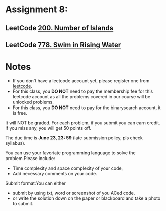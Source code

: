 # Assignment 8:
## LeetCode [200. Number of Islands](https://leetcode.com/problems/number-of-islands/)
## LeetCode [778. Swim in Rising Water](https://leetcode.com/problems/swim-in-rising-water/)

# Notes
- If you don't have a leetcode account yet, please register one from [leetcode](leetcode.com).
- For this class, you **DO NOT** need to pay the membership fee for this leetcode account as all the problems covered in our course will be unlocked problems.
- For this class, you **DO NOT** need to pay for the binarysearch account, it is free.

It will NOT be graded. For each problem, if you submit you can earn credit. If you miss
any, you will get 50 points off. 

The due time is **June 23, 23: 59** (late submission policy, pls check syllabus).

You can use your favoriate programming language to solve the problem.Please include:
- Time complexity and space complexity of your code,
- Add necessary comments on your code.


Submit format:You can either 
- submit by using txt, word or screenshot of you ACed code.
- or write the solution down on the paper or blackboard and take a photo to submit.
